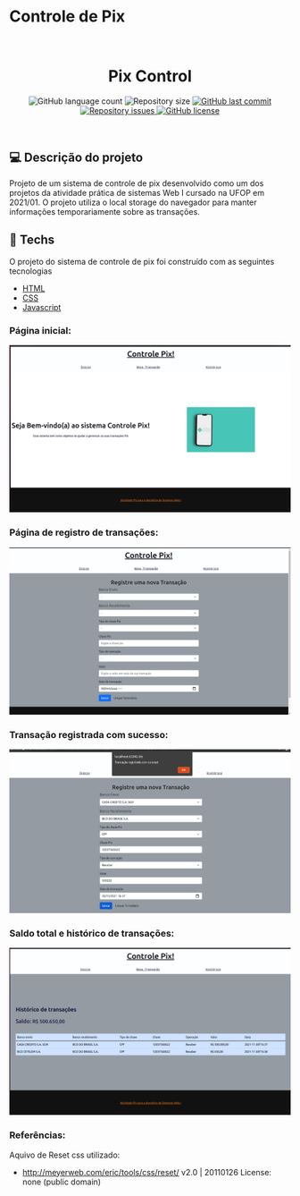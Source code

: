 # Controle de Pix

<h1 align="center">
  <br/>
  Pix Control
</h1>

<p align="center">
  <img alt="GitHub language count" src="https://img.shields.io/github/languages/count/LucasPereiraMiranda/pix-control">

  <img alt="Repository size" src="https://img.shields.io/github/repo-size/LucasPereiraMiranda/pix-control">
  
  <a href="https://github.com/LucasPereiraMiranda/pix-control/commits/master">
    <img alt="GitHub last commit" src="https://img.shields.io/github/last-commit/LucasPereiraMiranda/pix-control">
  </a>

  <a href="https://github.com/LucasPereiraMiranda/pix-control/issues">
    <img alt="Repository issues" src="https://img.shields.io/github/issues/LucasPereiraMiranda/pix-control">
  </a>

  <a href="https://github.com/LucasPereiraMiranda/pix-control/issues">
    <img alt="GitHub license" src="https://img.shields.io/github/license/LucasPereiraMiranda/pix-control">
  </a>
</p>

<br>

## 💻 Descrição do projeto

Projeto de um sistema de controle de pix desenvolvido como um dos projetos da atividade prática de sistemas Web I cursado na UFOP em 2021/01.
O projeto utiliza o local storage do navegador para manter informações temporariamente sobre as transações.

## 🚀 Techs

O projeto do sistema de controle de pix foi construído com as seguintes tecnologias

- [HTML](https://developer.mozilla.org/en-US/docs/Web/HTML)
- [CSS](https://developer.mozilla.org/en-US/docs/Web/CSS)
- [Javascript](https://developer.mozilla.org/en-US/docs/Web/JavaScript)

### Página inicial:

![alt text](.github/welcome.png)

### Página de registro de transações:

![alt text](.github/register.png)

### Transação registrada com sucesso:

![alt text](.github/success.png)

### Saldo total e histórico de transações:

![alt text](.github/table.png)

### Referências:

Aquivo de Reset css utilizado:

- http://meyerweb.com/eric/tools/css/reset/
  v2.0 | 20110126
  License: none (public domain)
